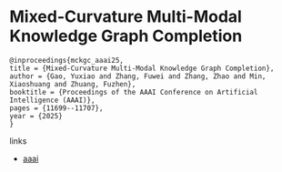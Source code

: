 # Mixed-Curvature Multi-Modal Knowledge Graph Completion

```
@inproceedings{mckgc_aaai25,
title = {Mixed-Curvature Multi-Modal Knowledge Graph Completion},
author = {Gao, Yuxiao and Zhang, Fuwei and Zhang, Zhao and Min, Xiaoshuang and Zhuang, Fuzhen},
booktitle = {Proceedings of the AAAI Conference on Artificial Intelligence (AAAI)},
pages = {11699--11707},
year = {2025}
}
```

links
- [aaai](https://ojs.aaai.org/index.php/AAAI/article/view/33273)
